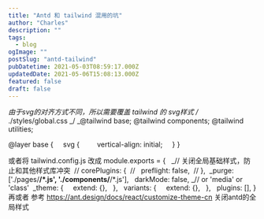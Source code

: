 ```yaml
---
title: "Antd 和 tailwind 混用的坑"
author: "Charles"
description: ""
tags:
  - blog
ogImage: ""
postSlug: "antd-tailwind"
pubDatetime: 2021-05-03T08:59:17.000Z
updatedDate: 2021-05-06T15:08:13.000Z
featured: false
draft: false
---
```


_由于svg的对齐方式不同，所以需要覆盖 tailwind 的 svg样式_
_/_ ./styles/global.css _/
_@tailwind base;
@tailwind components;
@tailwind utilities;

@layer base {
    svg {
        vertical-align: initial;
    }
}

或者将 tailwind.config.js 改成
module.exports = {
  \_// 关闭全局基础样式，防止和其他样式库冲突
 // corePlugins: {
 //   preflight: false,
 // },
 _purge: \['./pages/**/\*.js', './components/**/\*.js'],
  darkMode: false, \_// or 'media' or 'class'
 _theme: {
    extend: {},
  },
  variants: {
    extend: {},
  },
  plugins: \[],
}
再或者 参考 <https://ant.design/docs/react/customize-theme-cn> 关闭antd的全局样式
